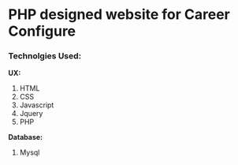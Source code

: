 # PHP designed website for Career Configure

### Technolgies Used: ###

**UX:**
1. HTML
2. CSS
3. Javascript
4. Jquery
5. PHP

**Database:**
1. Mysql
